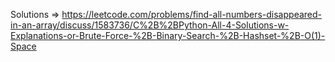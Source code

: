Solutions => https://leetcode.com/problems/find-all-numbers-disappeared-in-an-array/discuss/1583736/C%2B%2BPython-All-4-Solutions-w-Explanations-or-Brute-Force-%2B-Binary-Search-%2B-Hashset-%2B-O(1)-Space

